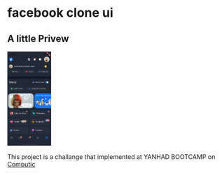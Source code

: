 # facebook clone ui

## A little Privew

<img src="images/home.png" alt="drawing" style="width:100px;"/>

This project is a challange that implemented at YANHAD BOOTCAMP on   [Computic](https://github.com/computiq/flutter-course)
